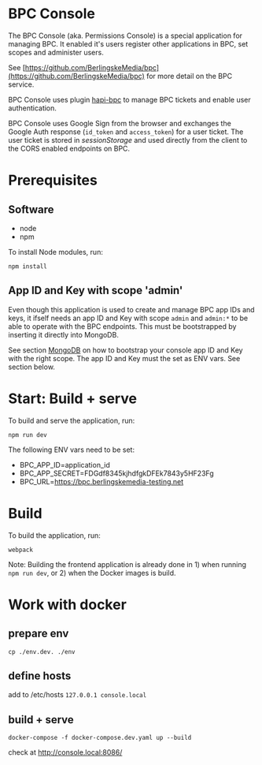 # BPC Console

The BPC Console (aka. Permissions Console) is a special application for managing BPC. It enabled it's users register other applications in BPC, set scopes and administer users.

See [https://github.com/BerlingskeMedia/bpc](https://github.com/BerlingskeMedia/bpc) for more detail on the BPC service.

BPC Console uses plugin [hapi-bpc](https://github.com/BerlingskeMedia/hapi-bpc) to manage BPC tickets and enable user authentication.

BPC Console uses Google Sign from the browser and exchanges the Google Auth response (`id_token` and `access_token`) for a user ticket. The user ticket is stored in _sessionStorage_ and used directly from the client to the CORS enabled endpoints on BPC.


# Prerequisites

## Software

* node
* npm

To install Node modules, run:

```
npm install
```

## App ID and Key with scope 'admin'

Even though this application is used to create and manage BPC app IDs and keys, it ifself needs an app ID and Key with scope `admin` and `admin:*` to be able to operate with the BPC endpoints. This must be bootstrapped by inserting it directly into MongoDB.

See section [MongoDB](https://github.com/BerlingskeMedia/bpc#mongodb) on how to bootstrap your console app ID and Key with the right scope.
The app ID and Key must the set as ENV vars. See section below.


# Start: Build + serve

To build and serve the application, run:

```
npm run dev
```

The following ENV vars need to be set:

* BPC_APP_ID=application_id
* BPC_APP_SECRET=FDGdf8345kjhdfgkDFEk7843y5HF23Fg
* BPC_URL=https://bpc.berlingskemedia-testing.net

# Build

To build the application, run:

```
webpack
```

Note: Building the frontend application is already done in 1) when running `npm run dev`, or 2) when the Docker images is build.

# Work with docker
## prepare env
`
 cp ./env.dev. ./env
`

## define hosts
add to /etc/hosts
`
127.0.0.1 console.local
`
## build + serve
```
docker-compose -f docker-compose.dev.yaml up --build
```

check at http://console.local:8086/
